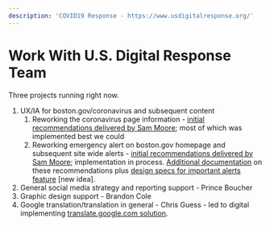```yaml
---
description: 'COVID19 Response - https://www.usdigitalresponse.org/'
---
```


# Work With U.S. Digital Response Team

Three projects running right now.

1. UX/IA for boston.gov/coronavirus and subsequent content
   1. Reworking the coronavirus page information - [initial recommendations delivered by Sam Moore](https://github.com/CityOfBoston/digital-documentation/tree/master/.gitbook/assets/Coronavirus-Page-Revamp-Final-PNGs); most of which was implemented best we could
   2. Reworking emergency alert on boston.gov homepage and subsequent site wide alerts - [initial recommendations delivered by Sam Moore](https://github.com/CityOfBoston/digital-documentation/blob/master/.gitbook/assets/Covid-19%20Homepage%20Banner%205.29.20.pdf); implementation in process. [Additional documentation](https://github.com/CityOfBoston/digital-documentation/blob/master/.gitbook/assets/New%20Homepage%20Components%20-%20Design%20Specs.pdf) on these recommendations plus [design specs for important alerts feature](https://github.com/CityOfBoston/digital-documentation/blob/master/.gitbook/assets/Important%20Alerts%20-%20Design%20Specs.pdf) \[new idea\].
2. General social media strategy and reporting support - Prince Boucher
3. Graphic design support - Brandon Cole
4. Google translation/translation in general - Chris Guess - led to digital implementing [translate.google.com solution](https://app.gitbook.com/@boston/s/digital/~/drafts/-M8qDbjuG9qkjuS5r7rM/guides/translation-on-boston.gov).

